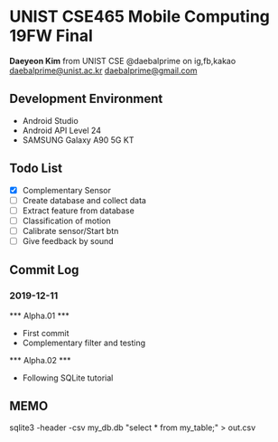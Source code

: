 # UNIST CSE465 Mobile Computing 19FW Final

**Daeyeon Kim** from UNIST CSE
@daebalprime on ig,fb,kakao
daebalprime@unist.ac.kr
daebalprime@gmail.com

## Development Environment
- Android Studio
- Android API Level 24
- SAMSUNG Galaxy A90 5G KT

## Todo List

 - [x] Complementary Sensor 
 - [ ] Create database and collect data
 - [ ] Extract feature from database
 - [ ] Classification of motion
 - [ ] Calibrate sensor/Start btn
 - [ ] Give feedback by sound

## Commit Log
### 2019-12-11
*** Alpha.01 ***
- First commit
- Complementary filter and testing

*** Alpha.02 ***
- Following SQLite tutorial

## MEMO
sqlite3 -header -csv my_db.db "select * from my_table;" > out.csv

